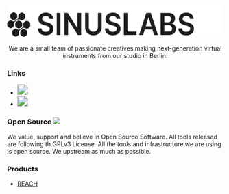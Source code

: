 

<p align="center">
  <img alt="Sinuslabs logo" title="Sinuslabs logo" src="https://raw.githubusercontent.com/Sinuslabs/.github/a62b5a9b69b03a499452bc6c45a7879b1fdd3506/profile/images/LOGO%20%2B%20NAME.svg" height="75">

</br>

<p align='center'>
  We are a small team of passionate creatives making next-generation virtual instruments from our studio in Berlin.

### Links

* <a href='https://sinuslabs.io'><img src="https://img.shields.io/badge/Sinuslabs.io-black" style="zoom:150%;" /></a>
* <a href='https://soundcloud.com/sinuslabs'><img src="https://img.shields.io/badge/Soundcloud-orange" style="zoom:150%;" /></a>



### Open Source ![](https://img.shields.io/badge/%E2%9D%A4%EF%B8%8F-green)

We value, support and believe  in Open Source Software. All tools released are following th GPLv3 License. All the tools and infrastructure we are using is open source. We upstream as much as possible.

### Products


* [REACH](https://github.com/Sinuslabs/Reach)
